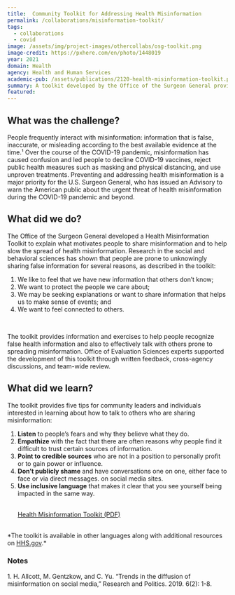 ```yaml
---
title:  Community Toolkit for Addressing Health Misinformation
permalink: /collaborations/misinformation-toolkit/
tags:
  - collaborations
  - covid
image: /assets/img/project-images/othercollabs/osg-toolkit.png
image-credit: https://pxhere.com/en/photo/1448019
year: 2021
domain: Health
agency: Health and Human Services
academic-pub: /assets/publications/2120-health-misinformation-toolkit.pdf
summary: A toolkit developed by the Office of the Surgeon General provides information and exercises to slow the spread of health misinformation.
featured: 
---
```

## What was the challenge? 

People frequently interact with misinformation:  information that is false, inaccurate, or misleading according to the best available evidence at the time.¹  Over the course of the COVID-19 pandemic, misinformation has caused confusion and led people to decline COVID-19 vaccines, reject public health measures such as masking and physical distancing, and use unproven treatments.  Preventing and addressing health misinformation is a major priority for the U.S. Surgeon General, who has issued an Advisory to warn the American public about the urgent threat of health misinformation during the COVID-19 pandemic and beyond.

## What did we do? 

The Office of the Surgeon General developed a Health Misinformation Toolkit to explain what motivates people to share misinformation and to help slow the spread of health misinformation. Research in the social and behavioral sciences has shown that people are prone to unknowingly sharing false information for several reasons, as described in the toolkit: 
1. We like to feel that we have new information that others don’t know;
2. We want to protect the people we care about; 
3. We may be seeking explanations or want to share information that helps us to make sense of events; and 
4. We want to feel connected to others. 
<br>
<p>The toolkit provides information and exercises to help people recognize false health information and also to effectively talk with others prone to spreading misinformation. Office of Evaluation Sciences experts supported the development of this toolkit through written feedback, cross-agency discussions, and team-wide review. </p>

## What did we learn?

The toolkit provides five tips for community leaders and individuals interested in learning about how to talk to others who are sharing misinformation:
1. **Listen** to people’s fears and why they believe what they do.
2. **Empathize** with the fact that there are often reasons why people find it difficult to trust certain sources of information.
3. **Point to credible sources** who are not in a position to personally profit or to gain power or influence.
4. **Don’t publicly shame** and have conversations one on one, either face to face or via direct messages. on social media sites.
5. **Use inclusive language** that makes it clear that you see yourself being impacted in the same way.
<br><br><p>
<a class="usa-button" href="https://oes.gsa.gov/assets/publications/2120-health-misinformation-toolkit.pdf" target="_blank">Health Misinformation Toolkit (PDF)</a> </p>  
<br>
*The toolkit is available in other languages along with additional resources on <a href="https://www.hhs.gov/surgeongeneral/reports-and-publications/health-misinformation/index.html#community-toolkit" target="_blank">HHS.gov</a>.*
<h3>Notes</h3>
<p>1. H. Allcott, M. Gentzkow, and C. Yu. “Trends in the diffusion of misinformation on social media,” Research and Politics. 2019. 6(2): 1-8.</p>
